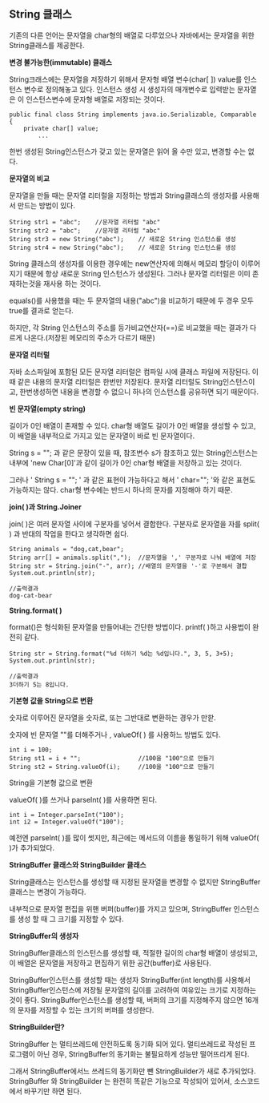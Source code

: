 ## **String 클래스**

기존의 다른 언어는 문자열을 char형의 배열로 다루었으나 자바에서는 문자열을 위한 String클래스를 제공한다.

**변경 불가능한(immutable) 클래스**

String크래스에는 문자열을 저장하기 위해서 문자형 배열 변수(char\[ \]) value를 인스턴스 변수로 정의해놓고 있다. 인스턴스 생성 시 생성자의 매개변수로 입력받는 문자열은 이 인스턴스변수에 문자형 배열로 저장되는 것이다.

```
public final class String implements java.io.Serializable, Comparable {
	private char[] value;
    	...
```

한번 생성된 String인스턴스가 갖고 있는 문자열은 읽어 올 수만 있고, 변경할 수는 없다.

**문자열의 비교**

문자열을 만들 때는 문자열 리터럴을 지정하는 방법과 String클래스의 생성자를 사용해서 만드는 방법이 있다.

```
String str1 = "abc";	//문자열 리터럴 "abc"
String str2 = "abc";	//문자열 리터럴 "abc"
String str3 = new String("abc");	// 새로운 String 인스턴스를 생성
String str4 = new String("abc");	// 새로운 String 인스턴스를 생성
```

String 클래스의 생성자를 이용한 경우에는 new연산자에 의해서 메모리 할당이 이루어지기 때문에 항상 새로운 String 인스턴스가 생성된다. 그러나 문자열 리터럴은 이미 존재하는것을 재사용 하는 것이다.

equals()를 사용했을 때는 두 문자열의 내용("abc")을 비교하기 때문에 두 경우 모두 true를 결과로 얻는다.

하지만, 각 String 인스턴스의 주소를 등가비교연산자(==)로 비교했을 때는 결과가 다르게 나온다.(저장된 메모리의 주소가 다르기 때문)

**문자열 리터럴**

자바 소스파일에 포함된 모든 문자열 리터럴은 컴파일 시에 클래스 파일에 저장된다. 이때 같은 내용의 문자열 리터럴은 한번만 저장된다. 문자열 리터럴도 String인스턴스이고, 한번생성하면 내용을 변경할 수 없으니 하나의 인스턴스를 공유하면 되기 때문이다.

**빈 문자열(empty string)**

길이가 0인 배열이 존재할 수 있다. char형 배열도 길이가 0인 배열을 생성할 수 있고, 이 배열을 내부적으로 가지고 있는 문자열이 바로 빈 문자열이다.

String s = ""; 과 같은 문장이 있을 때, 참조변수 s가 참조하고 있는 String인스턴스는 내부에 'new Char\[0\]'과 같이 길이가 0인 char형 배열을 저장하고 있는 것이다.

그러나 ' String s = ""; ' 과 같은 표현이 가능하다고 해서 ' char=""; '와 같은 표현도 가능하지는 않다. char형 변수에는 반드시 하나의 문자를 지정해야 하기 때문.

**join( )과 String.Joiner**

join( )은 여러 문자열 사이에 구분자를 넣어서 결합한다. 구분자로 문자열을 자를 split( ) 과 반대의 작업을 한다고 생각하면 쉽다.

```
String animals = "dog,cat,bear";
String arr[] = animals.split(",");	//문자열을 ',' 구분자로 나눠 배열에 저장
String str = String.join("-", arr);	//배열의 문자열을 '-'로 구분해서 결합
System.out.println(str);

//출력결과
dog-cat-bear
```

**String.format( )**

format()은 형식화된 문자열을 만들어내는 간단한 방법이다. printf( )하고 사용법이 완전히 같다.

```
String str = String.format("%d 더하기 %d는 %d입니다.", 3, 5, 3+5);
System.out.println(str);

//출력결과
3더하기 5는 8입니다.
```

**기본형 값을 String으로 변환**

숫자로 이루어진 문자열을 숫자로, 또는 그반대로 변환하는 경우가 만핟.

숫자에 빈 문자열 ""를 더해주거나 , valueOf( ) 를 사용하느 방법도 있다.

```
int i = 100;
String st1 = i + "";				//100을 "100"으로 만들기
String st2 = String.valueOf(i);		//100을 "100"으로 만들기
```

String을 기본형 값으로 변환

valueOf( )를 쓰거나 parseInt( )를 사용하면 된다.

```
int i = Integer.parseInt("100");
int i2 = Integer.valueOf("100");
```

예전엔 parseInt( )를 많이 썻지만, 최근에는 메서드의 이름을 통일하기 위해 valueOf( )가 추가되었다.

**StringBuffer 클래스와 StringBuilder 클래스**

String클래스는 인스턴스를 생성할 때 지정된 문자열을 변경할 수 없지만 StringBuffer클래스는 변경이 가능하다.

내부적으로 문자열 편집을 위핸 버퍼(buffer)를 가지고 있으며, StringBuffer 인스턴스를 생성 할 때 그 크기를 지정할 수 있다.

**StringBuffer의 생성자**

StringBuffer클래스의 인스턴스를 생성할 때, 적절한 길이의 char형 배열이 생성되고, 이 배열은 문자열을 저장하고 편집하기 위한 공간(buffer)로 사용된다.

StringBuffer인스턴스를 생성할 때는 생성자 StringBuffer(int length)를 사용해서 StringBuffer인스턴스에 저장될 문자열의 길이를 고려하여 여유있는 크기로 지정하는 것이 좋다. StringBuffer인스턴스를 생성할 때, 버퍼의 크기를 지정해주지 않으면 16개의 문자를 저장할 수 있는 크기의 버퍼를 생성한다.

**StringBuilder란?**

StringBuffer 는 멀티쓰레드에 안전하도록 동기화 되어 있다. 멀티쓰레드로 작성된 프로그램이 아닌 경우, StringBuffer의 동기화는 불필요하게 성능만 떨어뜨리게 된다.

그래서 StringBuffer에서느 쓰레드의 동기화만 뺀 StringBuilder가 새로 추가되었다. StringBuffer 와 StringBuilder 는 완전히 똑같은 기능으로 작성되어 있어서, 소스코드에서 바꾸기만 하면 된다.